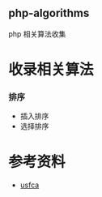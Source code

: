 php-algorithms
--------------

php 相关算法收集

收录相关算法
============

### 排序

- 插入排序
- 选择排序


参考资料
=======

- [usfca](http://www.cs.usfca.edu/~galles/visualization/Algorithms.html)

